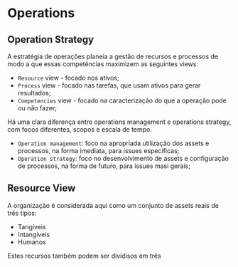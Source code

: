 # Operations

## Operation Strategy

A estratégia de operações planeia a gestão de recursos e processos de modo a que essas competências maximizem as seguintes views:

- `Resource` view - focado nos ativos;
- `Process` view - focado nas tarefas, que usam ativos para gerar resultados;
- `Competencies` view - focado na caracterização do que a operação pode ou não fazer;

Há uma clara diferença entre operations management e operations strategy, com focos diferentes, scopos e escala de tempo.

- `Operation management`: foco na apropriada utilização dos assets e processos, na forma imediata, para issues específicas;
- `Operation strategy`: foco no desenvolvimento de assets e configuração de processos, na forma de futuro, para issues masi gerais;

## Resource View

A organização é considerada aqui como um conjunto de assets reais de três tipos:

- Tangíveis
- Intangíveis
- Humanos

Estes recursos também podem ser dividisos em três